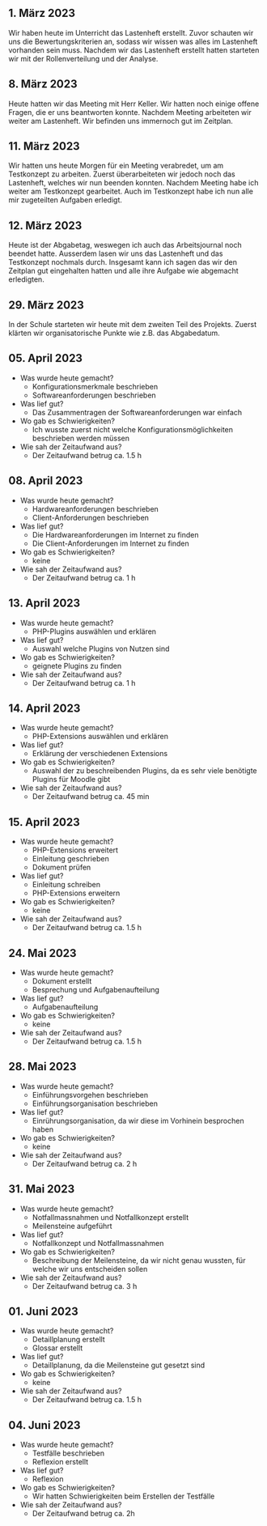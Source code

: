 ## 1. März 2023
Wir haben heute im Unterricht das Lastenheft erstellt. Zuvor schauten wir uns die Bewertungskriterien an, sodass wir wissen was alles im Lastenheft vorhanden sein muss. Nachdem wir das Lastenheft erstellt hatten starteten wir mit der Rollenverteilung und der Analyse.

## 8. März 2023
Heute hatten wir das Meeting mit Herr Keller. Wir hatten noch einige offene Fragen, die er uns beantworten konnte. Nachdem Meeting arbeiteten wir weiter am Lastenheft. Wir befinden uns immernoch gut im Zeitplan.

## 11. März 2023
Wir hatten uns heute Morgen für ein Meeting verabredet, um am Testkonzept zu arbeiten. Zuerst überarbeiteten wir jedoch noch das Lastenheft, welches wir nun beenden konnten. Nachdem Meeting habe ich weiter am Testkonzept gearbeitet. Auch im Testkonzept habe ich nun alle mir zugeteilten Aufgaben erledigt.

## 12. März 2023
Heute ist der Abgabetag, weswegen ich auch das Arbeitsjournal noch beendet hatte. Ausserdem lasen wir uns das Lastenheft und das Testkonzept nochmals durch. Insgesamt kann ich sagen das wir den Zeitplan gut eingehalten hatten und alle ihre Aufgabe wie abgemacht erledigten.

## 29. März 2023
In der Schule starteten wir heute mit dem zweiten Teil des Projekts. Zuerst klärten wir organisatorische Punkte wie z.B. das Abgabedatum.

## 05. April 2023
- Was wurde heute gemacht?
  - Konfigurationsmerkmale beschrieben
  - Softwareanforderungen beschrieben
- Was lief gut?
  - Das Zusammentragen der Softwareanforderungen war einfach
- Wo gab es Schwierigkeiten?
  - Ich wusste zuerst nicht welche Konfigurationsmöglichkeiten beschrieben werden müssen
- Wie sah der Zeitaufwand aus?
  - Der Zeitaufwand betrug ca. 1.5 h

## 08. April 2023
- Was wurde heute gemacht?
  - Hardwareanforderungen beschrieben
  - Client-Anforderungen beschrieben
- Was lief gut?
  - Die Hardwareanforderungen im Internet zu finden
  - Die Client-Anforderungen im Internet zu finden
- Wo gab es Schwierigkeiten?
  - keine
- Wie sah der Zeitaufwand aus?
  - Der Zeitaufwand betrug ca. 1 h
 
## 13. April 2023
- Was wurde heute gemacht?
  - PHP-Plugins auswählen und erklären
- Was lief gut?
  - Auswahl welche Plugins von Nutzen sind
- Wo gab es Schwierigkeiten?
  - geignete Plugins zu finden
- Wie sah der Zeitaufwand aus?
  - Der Zeitaufwand betrug ca. 1 h

## 14. April 2023
- Was wurde heute gemacht?
  - PHP-Extensions auswählen und erklären
- Was lief gut?
  - Erklärung der verschiedenen Extensions
- Wo gab es Schwierigkeiten?
  - Auswahl der zu beschreibenden Plugins, da es sehr viele benötigte Plugins für Moodle gibt
- Wie sah der Zeitaufwand aus?
  - Der Zeitaufwand betrug ca. 45 min

## 15. April 2023
- Was wurde heute gemacht?
  - PHP-Extensions erweitert
  - Einleitung geschrieben
  - Dokument prüfen
- Was lief gut?
  - Einleitung schreiben
  - PHP-Extensions erweitern
- Wo gab es Schwierigkeiten?
  - keine
- Wie sah der Zeitaufwand aus?
  - Der Zeitaufwand betrug ca. 1.5 h
 
## 24. Mai 2023
- Was wurde heute gemacht?
  - Dokument erstellt
  - Besprechung und Aufgabenaufteilung
- Was lief gut?
  - Aufgabenaufteilung
- Wo gab es Schwierigkeiten?
  - keine
- Wie sah der Zeitaufwand aus?
  - Der Zeitaufwand betrug ca. 1.5 h

## 28. Mai 2023
- Was wurde heute gemacht?
  - Einführungsvorgehen beschrieben
  - Einführungsorganisation beschrieben
- Was lief gut?
  - Einrührungsorganisation, da wir diese im Vorhinein besprochen haben
- Wo gab es Schwierigkeiten?
  - keine
- Wie sah der Zeitaufwand aus?
  - Der Zeitaufwand betrug ca. 2 h

## 31. Mai 2023
- Was wurde heute gemacht?
  - Notfallmassnahmen und Notfallkonzept erstellt
  - Meilensteine aufgeführt
- Was lief gut?
  - Notfallkonzept und Notfallmassnahmen
- Wo gab es Schwierigkeiten?
  - Beschreibung der Meilensteine, da wir nicht genau wussten, für welche wir uns entscheiden sollen
- Wie sah der Zeitaufwand aus?
  - Der Zeitaufwand betrug ca. 3 h

## 01. Juni 2023
- Was wurde heute gemacht?
  - Detaillplanung erstellt
  - Glossar erstellt
- Was lief gut?
  - Detaillplanung, da die Meilensteine gut gesetzt sind
- Wo gab es Schwierigkeiten?
  - keine
- Wie sah der Zeitaufwand aus?
  - Der Zeitaufwand betrug ca. 1.5 h

## 04. Juni 2023
- Was wurde heute gemacht?
  - Testfälle beschrieben
  - Reflexion erstellt
- Was lief gut?
  - Reflexion
- Wo gab es Schwierigkeiten?
  - Wir hatten Schwierigkeiten beim Erstellen der Testfälle
- Wie sah der Zeitaufwand aus?
  - Der Zeitaufwand betrug ca. 2h



